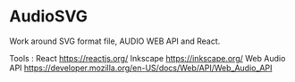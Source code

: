 # AudioSVG


Work around SVG format file, AUDIO WEB API and React.


Tools :
React https://reactjs.org/
Inkscape https://inkscape.org/
Web Audio API https://developer.mozilla.org/en-US/docs/Web/API/Web_Audio_API








